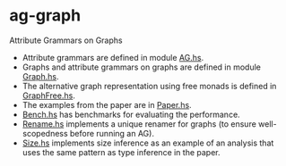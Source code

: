 ag-graph
========

Attribute Grammars on Graphs

  * Attribute grammars are defined in module [AG.hs](AG.hs).
  * Graphs and attribute grammars on graphs are defined in module [Graph.hs](Graph.hs).
  * The alternative graph representation using free monads is defined in [GraphFree.hs](GraphFree.hs).
  * The examples from the paper are in [Paper.hs](Paper.hs).
  * [Bench.hs](bench/Bench.hs) has benchmarks for evaluating the performance.
  * [Rename.hs](Rename.hs) implements a unique renamer for graphs (to ensure well-scopedness before
    running an AG).
  * [Size.hs](Size.hs) implements size inference as an example of an analysis that uses the same
    pattern as type inference in the paper.
